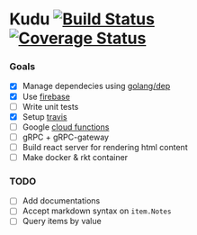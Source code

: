 # Kudu [![Build Status](https://travis-ci.org/rnd/kudu.svg?branch=master)](https://travis-ci.org/rnd/kudu) [![Coverage Status](https://coveralls.io/repos/github/rnd/kudu/badge.svg?branch=master)](https://coveralls.io/github/rnd/kudu?branch=master)

### Goals

- [X] Manage dependecies using [golang/dep](https://github.com/golang/dep)
- [X] Use [firebase](https://firebase.google.com/)
- [ ] Write unit tests
- [X] Setup [travis](https://travis-ci.org)
- [ ] Google [cloud functions](https://cloud.google.com/functions/)
- [ ] gRPC + gRPC-gateway
- [ ] Build react server for rendering html content
- [ ] Make docker & rkt container

### TODO
- [ ] Add documentations
- [ ] Accept markdown syntax on `item.Notes`
- [ ] Query items by value
